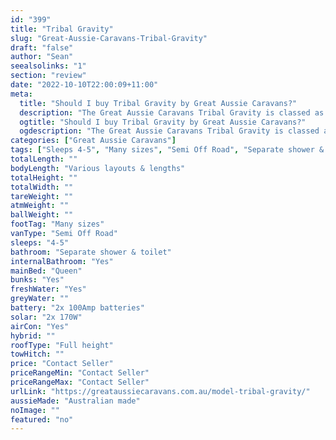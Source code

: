 ```yaml
---
id: "399"
title: "Tribal Gravity"
slug: "Great-Aussie-Caravans-Tribal-Gravity"
draft: "false"
author: "Sean"
seealsolinks: "1"
section: "review"
date: "2022-10-10T22:00:09+11:00"
meta:
  title: "Should I buy Tribal Gravity by Great Aussie Caravans?"
  description: "The Great Aussie Caravans Tribal Gravity is classed as Semi Off Road, and sleeps 4-5 people. It is Australian made and comes in at Many sizes. It generally has Separate shower & toilet."
  ogtitle: "Should I buy Tribal Gravity by Great Aussie Caravans?"
  ogdescription: "The Great Aussie Caravans Tribal Gravity is classed as Semi Off Road, and sleeps 4-5 people. It is Australian made and comes in at Many sizes. It generally has Separate shower & toilet."
categories: ["Great Aussie Caravans"]
tags: ["Sleeps 4-5", "Many sizes", "Semi Off Road", "Separate shower & toilet", "Full height", "Price Unknown", "Australian made"]
totalLength: ""
bodyLength: "Various layouts & lengths"
totalHeight: ""
totalWidth: ""
tareWeight: ""
atmWeight: ""
ballWeight: ""
footTag: "Many sizes"
vanType: "Semi Off Road"
sleeps: "4-5"
bathroom: "Separate shower & toilet"
internalBathroom: "Yes"
mainBed: "Queen"
bunks: "Yes"
freshWater: "Yes"
greyWater: ""
battery: "2x 100Amp batteries"
solar: "2x 170W"
airCon: "Yes"
hybrid: ""
roofType: "Full height"
towHitch: ""
price: "Contact Seller"
priceRangeMin: "Contact Seller"
priceRangeMax: "Contact Seller"
urlLink: "https://greataussiecaravans.com.au/model-tribal-gravity/"
aussieMade: "Australian made"
noImage: ""
featured: "no"
---
```

